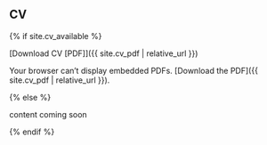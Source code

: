 ## CV

{% if site.cv_available %}

[Download CV [PDF]]({{ site.cv_pdf | relative_url }})

<object data="{{ site.cv_pdf | relative_url }}" type="application/pdf" width="100%" height="900px">
  Your browser can’t display embedded PDFs. [Download the PDF]({{ site.cv_pdf | relative_url }}).
</object>

{% else %}

content coming soon

{% endif %}


